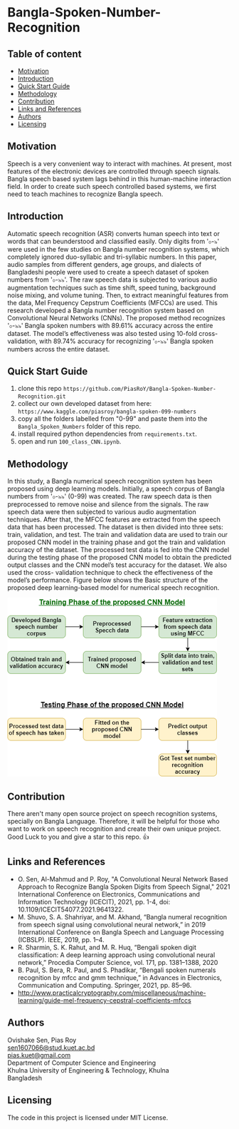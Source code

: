 # Bangla-Spoken-Number-Recognition

## Table of content

- [Motivation](#motivation)
- [Introduction](#introduction)
- [Quick Start Guide](#quick-start-guide)
- [Methodology](#methodology)
- [Contribution](#contribution)
- [Links and References](#links-and-references)
- [Authors](#authors)
- [Licensing](#licensing)

## Motivation
Speech is a very convenient way to interact with machines. At present, most features of the electronic devices are controlled through speech signals. Bangla speech based system lags behind in this human-machine interaction field. In order to create such speech controlled based systems, we first need to teach machines to recognize Bangla speech.

## Introduction
Automatic speech recognition (ASR) converts human speech into text or words that can beunderstood and classified easily. Only digits from '০-৯' were used in the few studies on Bangla number recognition systems, which completely ignored duo-syllabic and tri-syllabic numbers. In this paper, audio samples from different genders, age groups, and dialects of Bangladeshi people were used to create a speech dataset of spoken numbers from '০-৯৯'. The raw speech data is subjected to various audio augmentation techniques such as time shift, speed tuning, background noise mixing, and volume tuning. Then, to extract meaningful features from the data, Mel Frequency Cepstrum Coefficients (MFCCs) are used. This research developed a Bangla number recognition system based on Convolutional Neural Networks (CNNs). The proposed method recognizes '০-৯৯' Bangla spoken numbers with 89.61% accuracy across the entire dataset. The model’s effectiveness was also tested using 10-fold cross-validation, with 89.74% accuracy for recognizing '০-৯৯' Bangla spoken numbers across the entire dataset.

## Quick Start Guide
1. clone this repo `https://github.com/PiasRoY/Bangla-Spoken-Number-Recognition.git`
2. collect our own developed dataset from here: `https://www.kaggle.com/piasroy/bangla-spoken-099-numbers`
3. copy all the folders labelled from "0-99" and paste them into the `Bangla_Spoken_Numbers` folder of this repo.
4. install required python dependencies from `requirements.txt`.
5. open and run `100_class_CNN.ipynb`.

## Methodology
In this study, a Bangla numerical speech recognition system has been proposed using deep learning models. Initially, a speech corpus of Bangla numbers from '০-৯৯' (0-99) was
created. The raw speech data is then preprocessed to remove noise and silence from the signals. The raw speech data were then subjected to various audio augmentation techniques. After that, the MFCC features are extracted from the speech data that has been processed. The dataset is then divided into three sets: train, validation, and test.
The train and validation data are used to train our proposed CNN model in the training phase and got the train and validation accuracy of the dataset. The processed test data is fed into the CNN model during the testing phase of the proposed CNN model to obtain the predicted output classes and the CNN model’s test accuracy for the dataset. We also used the cross- validation technique to check the effectiveness of the model’s performance. Figure below shows the Basic structure of the proposed deep learning-based model for numerical speech recognition.

![Flow Diagram](imgs/fd.png)

## Contribution
There aren't many open source project on speech recognition systems, specially on Bangla Language. Therefore, it will be helpful for those who want to work on speech recognition and create their own unique project. Good Luck to you and give a star to this repo. 👍

## Links and References
- O. Sen, Al-Mahmud and P. Roy, "A Convolutional Neural Network Based Approach to Recognize Bangla Spoken Digits from Speech Signal," 2021 International Conference on Electronics, Communications and Information Technology (ICECIT), 2021, pp. 1-4, doi: 10.1109/ICECIT54077.2021.9641322.
- M. Shuvo, S. A. Shahriyar, and M. Akhand, “Bangla numeral recognition from speech signal using convolutional neural network,” in 2019 International Conference on Bangla Speech and Language Processing (ICBSLP). IEEE, 2019, pp. 1–4.
- R. Sharmin, S. K. Rahut, and M. R. Huq, “Bengali spoken digit classification: A deep learning approach using convolutional neural network,” Procedia Computer Science, vol. 171, pp. 1381–1388, 2020
- B. Paul, S. Bera, R. Paul, and S. Phadikar, “Bengali spoken numerals recognition by mfcc and gmm technique,” in Advances in Electronics, Communication and Computing. Springer, 2021, pp. 85–96.
- http://www.practicalcryptography.com/miscellaneous/machine-learning/guide-mel-frequency-cepstral-coefficients-mfccs


## Authors
Ovishake Sen, Pias Roy<br>
sen1607066@stud.kuet.ac.bd<br>
pias.kuet@gmail.com<br>
Department of Computer Science and Engineering<br>
Khulna University of Engineering & Technology, Khulna<br>
Bangladesh

## Licensing
The code in this project is licensed under MIT License.
      
